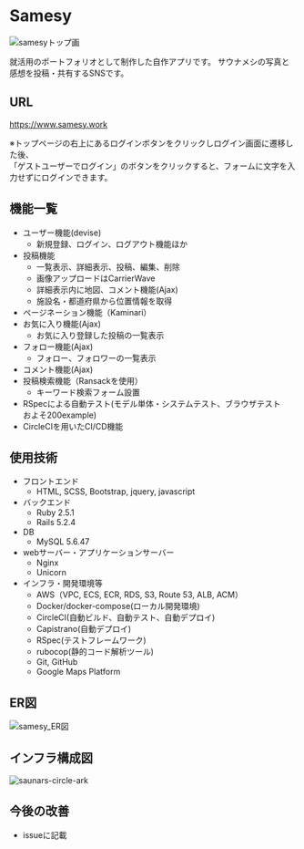 # Samesy
![samesyトップ画](https://user-images.githubusercontent.com/63295568/106753621-3e721900-666f-11eb-9b4d-d6443b625769.jpg)

就活用のポートフォリオとして制作した自作アプリです。
サウナメシの写真と感想を投稿・共有するSNSです。

## URL
https://www.samesy.work

※トップページの右上にあるログインボタンをクリックしログイン画面に遷移した後、  
「ゲストユーザーでログイン」のボタンをクリックすると、フォームに文字を入力せずにログインできます。

## 機能一覧
- ユーザー機能(devise)
  - 新規登録、ログイン、ログアウト機能ほか<br>
- 投稿機能
  - 一覧表示、詳細表示、投稿、編集、削除
  - 画像アップロードはCarrierWave
  - 詳細表示内に地図、コメント機能(Ajax)
  - 施設名・都道府県から位置情報を取得
- ページネーション機能（Kaminari）<br>
- お気に入り機能(Ajax)
  - お気に入り登録した投稿の一覧表示<br>
- フォロー機能(Ajax)
  - フォロー、フォロワーの一覧表示<br>
- コメント機能(Ajax)
- 投稿検索機能（Ransackを使用）
  - キーワード検索フォーム設置
- RSpecによる自動テスト(モデル単体・システムテスト、ブラウザテスト　およそ200example)<br>
- CircleCIを用いたCI/CD機能<br>

## 使用技術
- フロントエンド
  - HTML, SCSS, Bootstrap, jquery, javascript<br>
- バックエンド
  - Ruby 2.5.1
  - Rails 5.2.4<br>
- DB
  - MySQL 5.6.47<br>
- webサーバー・アプリケーションサーバー
  - Nginx
  - Unicorn<br>
- インフラ・開発環境等
  - AWS（VPC, ECS, ECR, RDS, S3, Route 53, ALB, ACM）
  - Docker/docker-compose(ローカル開発環境)
  - CircleCI(自動ビルド、自動テスト、自動デプロイ)
  - Capistrano(自動デプロイ)
  - RSpec(テストフレームワーク)
  - rubocop(静的コード解析ツール)
  - Git, GitHub
  - Google Maps Platform
## ER図
  ![samesy_ER図](https://user-images.githubusercontent.com/63295568/106827014-655e3880-66cb-11eb-9c96-3f2c2c9cad70.png)
## インフラ構成図
  ![saunars-circle-ark ](https://user-images.githubusercontent.com/63295568/118406686-d2646f80-b6b7-11eb-8b55-9cc74feddff6.jpg)
## 今後の改善
  - issueに記載
